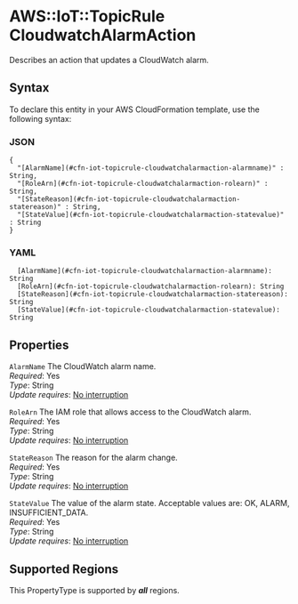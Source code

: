 # AWS::IoT::TopicRule CloudwatchAlarmAction<a name="aws-properties-iot-topicrule-cloudwatchalarmaction"></a>

Describes an action that updates a CloudWatch alarm\.

## Syntax<a name="aws-properties-iot-topicrule-cloudwatchalarmaction-syntax"></a>

To declare this entity in your AWS CloudFormation template, use the following syntax:

### JSON<a name="aws-properties-iot-topicrule-cloudwatchalarmaction-syntax.json"></a>

```
{
  "[AlarmName](#cfn-iot-topicrule-cloudwatchalarmaction-alarmname)" : String,
  "[RoleArn](#cfn-iot-topicrule-cloudwatchalarmaction-rolearn)" : String,
  "[StateReason](#cfn-iot-topicrule-cloudwatchalarmaction-statereason)" : String,
  "[StateValue](#cfn-iot-topicrule-cloudwatchalarmaction-statevalue)" : String
}
```

### YAML<a name="aws-properties-iot-topicrule-cloudwatchalarmaction-syntax.yaml"></a>

```
  [AlarmName](#cfn-iot-topicrule-cloudwatchalarmaction-alarmname): String
  [RoleArn](#cfn-iot-topicrule-cloudwatchalarmaction-rolearn): String
  [StateReason](#cfn-iot-topicrule-cloudwatchalarmaction-statereason): String
  [StateValue](#cfn-iot-topicrule-cloudwatchalarmaction-statevalue): String
```

## Properties<a name="aws-properties-iot-topicrule-cloudwatchalarmaction-properties"></a>

`AlarmName`  <a name="cfn-iot-topicrule-cloudwatchalarmaction-alarmname"></a>
The CloudWatch alarm name\.  
*Required*: Yes  
*Type*: String  
*Update requires*: [No interruption](https://docs.aws.amazon.com/AWSCloudFormation/latest/UserGuide/using-cfn-updating-stacks-update-behaviors.html#update-no-interrupt)

`RoleArn`  <a name="cfn-iot-topicrule-cloudwatchalarmaction-rolearn"></a>
The IAM role that allows access to the CloudWatch alarm\.  
*Required*: Yes  
*Type*: String  
*Update requires*: [No interruption](https://docs.aws.amazon.com/AWSCloudFormation/latest/UserGuide/using-cfn-updating-stacks-update-behaviors.html#update-no-interrupt)

`StateReason`  <a name="cfn-iot-topicrule-cloudwatchalarmaction-statereason"></a>
The reason for the alarm change\.  
*Required*: Yes  
*Type*: String  
*Update requires*: [No interruption](https://docs.aws.amazon.com/AWSCloudFormation/latest/UserGuide/using-cfn-updating-stacks-update-behaviors.html#update-no-interrupt)

`StateValue`  <a name="cfn-iot-topicrule-cloudwatchalarmaction-statevalue"></a>
The value of the alarm state\. Acceptable values are: OK, ALARM, INSUFFICIENT\_DATA\.  
*Required*: Yes  
*Type*: String  
*Update requires*: [No interruption](https://docs.aws.amazon.com/AWSCloudFormation/latest/UserGuide/using-cfn-updating-stacks-update-behaviors.html#update-no-interrupt)

## Supported Regions

This PropertyType is supported by ***all*** regions.